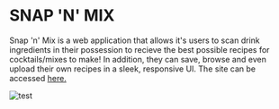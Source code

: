 # SNAP 'N' MIX

Snap 'n' Mix is a web application that allows it's users to scan drink ingredients in their possession to recieve the best possible recipes for cocktails/mixes to make! In addition, they can save, browse and even upload their own recipes in a sleek, responsive UI. The site can be accessed [here.](http://snapnmix.com)

![test](https://github.com/Taimoor-Salam/snapnmix/blob/main/frontend/public/HomePage.png)
